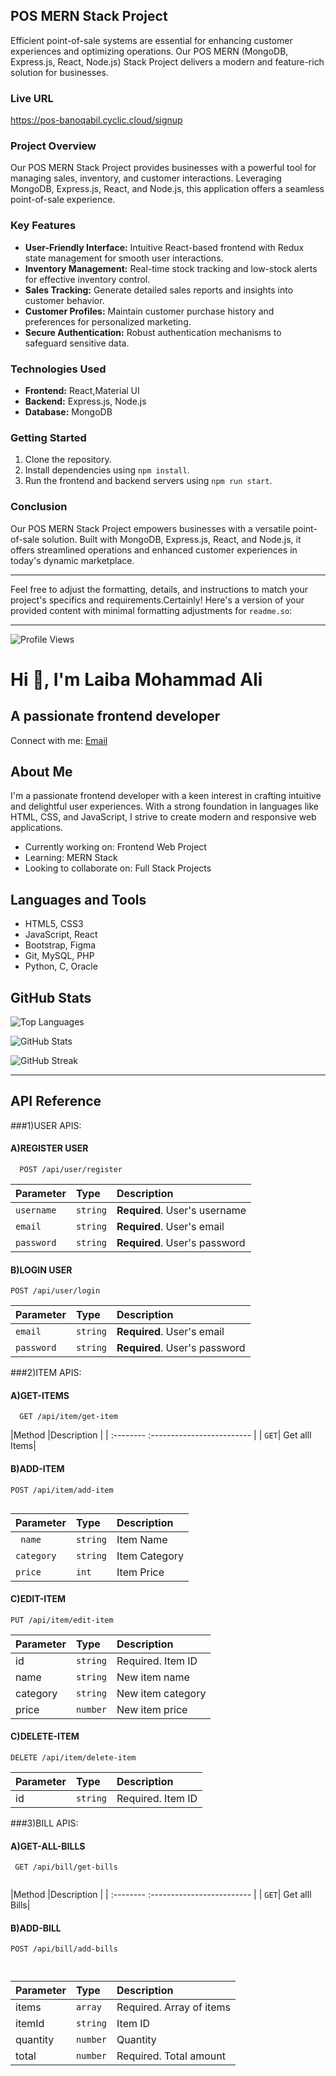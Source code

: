 

## POS MERN Stack Project

Efficient point-of-sale systems are essential for enhancing customer experiences and optimizing operations. Our POS MERN (MongoDB, Express.js, React, Node.js) Stack Project delivers a modern and feature-rich solution for businesses.


### Live URL
https://pos-banoqabil.cyclic.cloud/signup


### Project Overview

Our POS MERN Stack Project provides businesses with a powerful tool for managing sales, inventory, and customer interactions. Leveraging MongoDB, Express.js, React, and Node.js, this application offers a seamless point-of-sale experience.

### Key Features

- **User-Friendly Interface:** Intuitive React-based frontend with Redux state management for smooth user interactions.
- **Inventory Management:** Real-time stock tracking and low-stock alerts for effective inventory control.
- **Sales Tracking:** Generate detailed sales reports and insights into customer behavior.
- **Customer Profiles:** Maintain customer purchase history and preferences for personalized marketing.
- **Secure Authentication:** Robust authentication mechanisms to safeguard sensitive data.

### Technologies Used

- **Frontend:** React,Material UI
- **Backend:** Express.js, Node.js
- **Database:** MongoDB

### Getting Started

1. Clone the repository.
2. Install dependencies using `npm install`.
3. Run the frontend and backend servers using `npm run start`.

### Conclusion

Our POS MERN Stack Project empowers businesses with a versatile point-of-sale solution. Built with MongoDB, Express.js, React, and Node.js, it offers streamlined operations and enhanced customer experiences in today's dynamic marketplace.

---

Feel free to adjust the formatting, details, and instructions to match your project's specifics and requirements.Certainly! Here's a version of your provided content with minimal formatting adjustments for `readme.so`:

---

![Profile Views](https://komarev.com/ghpvc/?username=laiba-mohammadali-26&label=Profile%20views&color=0e75b6&style=flat)

# Hi 👋, I'm Laiba Mohammad Ali
## A passionate frontend developer

Connect with me: [Email](mailto:laibamohammadali@gmail.com)

## About Me

I'm a passionate frontend developer with a keen interest in crafting intuitive and delightful user experiences. With a strong foundation in languages like HTML, CSS, and JavaScript, I strive to create modern and responsive web applications.

- Currently working on: Frontend Web Project
- Learning: MERN Stack
- Looking to collaborate on: Full Stack Projects

## Languages and Tools

- HTML5, CSS3
- JavaScript, React
- Bootstrap, Figma
- Git, MySQL, PHP
- Python, C, Oracle

## GitHub Stats

![Top Languages](https://github-readme-stats.vercel.app/api/top-langs?username=laiba-mohammadali-26&show_icons=true&locale=en&layout=compact)

![GitHub Stats](https://github-readme-stats.vercel.app/api?username=laiba-mohammadali-26&show_icons=true&locale=en)

![GitHub Streak](https://github-readme-streak-stats.herokuapp.com/?user=laiba-mohammadali-26&)

---


## API Reference

###1)USER APIS:

#### A)REGISTER USER

```http
  POST /api/user/register
```

| Parameter | Type     | Description                |
| :-------- | :------- | :------------------------- |
| `username` | `string` | **Required**. User's username|
| `email` | `string` | **Required**. User's email|
| `password` | `string` | **Required**. User's password|

#### B)LOGIN USER

```http
POST /api/user/login

```

| Parameter | Type     | Description                |
| :-------- | :------- | :------------------------- |
| `email` | `string` | **Required**. User's email|
| `password` | `string` | **Required**. User's password|


###2)ITEM APIS:

#### A)GET-ITEMS

```http
  GET /api/item/get-item

```

|Method |Description                |
| :-------- :------------------------- |
| `GET`| Get alll Items|


#### B)ADD-ITEM

```http
POST /api/item/add-item


```

| Parameter | Type     | Description                |
| :-------- | :------- | :------------------------- |
| ` name` | `string` | Item Name|
| `category` | `string` | Item Category|
| `price` | `int`|Item Price |


#### C)EDIT-ITEM

```http
PUT /api/item/edit-item
```
|Parameter|	Type|	Description|
| :-------- | :------- | :------------------------- |
|id|	`string`|	Required. Item ID|
|name	|`string`|	New item name|
|category|	`string`|	New item category|
|price	|`number`|	New item price|

#### C)DELETE-ITEM

```http
DELETE /api/item/delete-item

 ```
|Parameter|	Type|	Description|
| :-------- | :------- | :------------------------- |
|id|	`string`|	Required. Item ID|


###3)BILL APIS:

#### A)GET-ALL-BILLS

```http
 GET /api/bill/get-bills


```

|Method |Description                |
| :-------- :------------------------- |
| `GET`| Get alll Bills|


#### B)ADD-BILL

```http
POST /api/bill/add-bills



```

| Parameter | Type     | Description                |
| :-------- | :------- | :------------------------- |
|items      |	`array`|	Required. Array of items|
|itemId|	    `string`|	Item ID|                                                  |
|quantity	|`number`|	Quantity|
|total	|`number`|	Required. Total amount|

